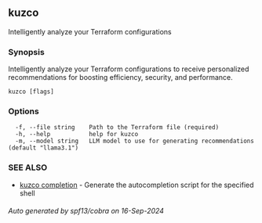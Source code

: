 ## kuzco

Intelligently analyze your Terraform configurations

### Synopsis

Intelligently analyze your Terraform configurations to receive personalized recommendations for boosting efficiency, security, and performance.

```
kuzco [flags]
```

### Options

```
  -f, --file string    Path to the Terraform file (required)
  -h, --help           help for kuzco
  -m, --model string   LLM model to use for generating recommendations (default "llama3.1")
```

### SEE ALSO

* [kuzco completion](kuzco_completion.md)	 - Generate the autocompletion script for the specified shell

###### Auto generated by spf13/cobra on 16-Sep-2024
